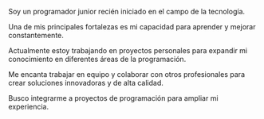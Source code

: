 Soy un programador junior recién iniciado en el campo de la tecnología. 

Una de mis principales fortalezas es mi capacidad para aprender y mejorar constantemente. 

Actualmente estoy trabajando en proyectos personales para expandir mi conocimiento en diferentes áreas de la programación.

Me encanta trabajar en equipo y colaborar con otros profesionales para crear soluciones innovadoras y de alta calidad. 

Busco integrarme a proyectos de programación para ampliar mi experiencia.
